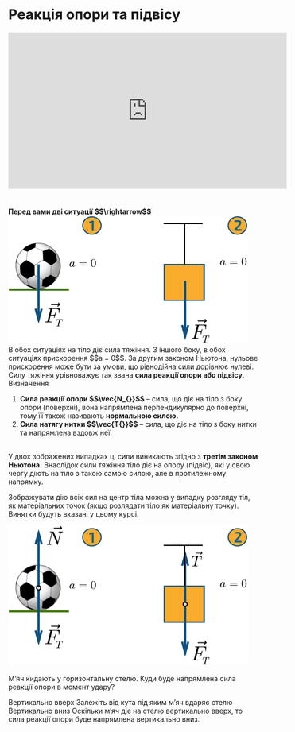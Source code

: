 # Реакцiя опори та пiдвiсу
<div class="fluidMedia">
<iframe width="560" height="315" src="https://www.youtube.com/embed/7wavl0Xq0eQ" frameborder="0" allowfullscreen></iframe>
</div>
<div class="popup">
</div>

<br>
<br>

<div class="space"><span class="p1"><b>Перед вами двi ситуацiї $$\rightarrow$$</b></span></div>

<div class="space"><img class="image" width="483" height="258" src="/images/chapter_4/11.png"></div>

<div class="space">В обох ситуацiях на тiло дiє сила тяжiння. З iншого боку, в обох ситуацiях прискорення $$a = 0$$. За другим законом Ньютона, нульове прискорення може бути за умови, що рiвнодiйна сили дорiвнює нулеві. Силу тяжiння урiвноважує так звана <span class="p1"><b>сила реакцiї опори або пiдвiсу.</b></span></div>

<div class="eoz-wrap">
<span class="eoz">Визначення</span>
<div class="eoz-text">
<ol>
<li>
<span class="p1"><b>Сила реакцiї опори $$\vec{N_{}}$$</b></span> – сила, що дiє на тiло з боку опори (поверхнi), вона напрямлена перпендикулярно до поверхнi, тому її також називають <b>нормальною силою.</b>
</li>
<li>
<span class="p1"><b>Сила натягу нитки $$\vec{T{}}$$</b></span> – сила, що дiє на тiло з боку нитки та напрямлена вздовж неї.
<br>
<br>
</li>
</ol>
У двох зображених випадках цi сили виникають згiдно з <b>третiм законом Ньютона.</b> Внаслiдок сили тяжiння тiло дiє на опору (пiдвiс), якi у свою чергу дiють на тiло з такою самою силою, але в протилежному напрямку.
</div>
</div>

<div class="space"><p class="p3">Зображувати дiю всiх сил на центр тiла можна у випадку розгляду тiл, як матерiальних точок (якщо розлядати тіло як матеріальну точку). Винятки будуть вказані у цьому курсі.</p></div>

<div class="space"><img class="image" width="484" height="283" src="/images/chapter_4/12.png"></div>

<quiz correctLabel="correct!" incorrectLabel="incorrect!" checkLabel="check ansert">
<question>
<p>М’яч кидають у горизонтальну стелю. Куди буде напрямлена сила реакції опори в момент удару?</p>
 
<answer> Вертикально вверх</answer>
<answer> Залежіть від кута під яким м’яч вдаряє стелю</answer>
<answer correct> Вертикально вниз</answer>
<explanation>
Оскільки м’яч діє на стелю вертикально вверх, то сила реакції опори буде напрямлена вертикально вниз.
</explanation>
</question>
</quiz>